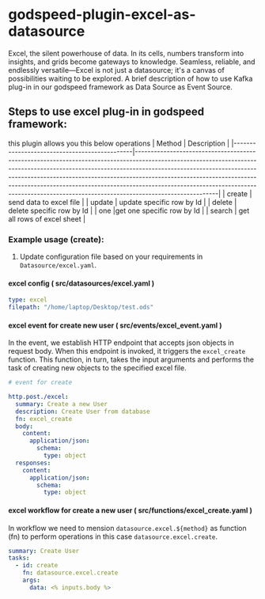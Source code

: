 
# godspeed-plugin-excel-as-datasource

Excel, the silent powerhouse of data. In its cells, numbers transform into insights, and grids become gateways to knowledge. Seamless, reliable, and endlessly versatile—Excel is not just a datasource; it's a canvas of possibilities waiting to be explored.
A brief description of how to use Kafka plug-in in our godspeed framework as Data Source as Event Source. 

## Steps to use excel plug-in in godspeed framework:

this plugin allows you this below operations
| Method                                         | Description                                                                                                                                                                                                                                                                                                                                                                                                                    |
|----------------------------------------------|--------------------------------------------------------------------------------------------------------------------------------------------------------------------------------------------------------------------------------------------------------------------------------------------------------------------------------------------------------------------------------------------------------------------------------|
| create                               |   send data to excel file                                                                                                                                                                                     |
| update           | update specific row by Id                                                                                 |
|   delete         |     delete specific row by Id                                       |
| one            |get one specific row by Id                       |
|          search      |    get all rows of excel sheet                                  |


### Example usage (create):

1. Update configuration file based on your requirements in `Datasource/excel.yaml`.
#### excel config ( src/datasources/excel.yaml )
```yaml
type: excel
filepath: "/home/laptop/Desktop/test.ods"
```



#### excel event for create new user  ( src/events/excel_event.yaml )
In the event, we establish HTTP endpoint that accepts json objects in request body. When this endpoint is invoked, it triggers the `excel_create` function. This function, in turn, takes the  input arguments and performs the task of creating new objects to the specified excel file.
```yaml
# event for create

http.post./excel:
  summary: Create a new User
  description: Create User from database
  fn: excel_create
  body:
    content:
      application/json:
        schema:
          type: object
  responses:
    content:
      application/json:
        schema:
          type: object


```
#### excel workflow for create a new user ( src/functions/excel_create.yaml )

In workflow we need to mension `datasource.excel.${method}` as function (fn) to perform operations in this case `datasource.excel.create`.

```yaml
summary: Create User
tasks:
  - id: create
    fn: datasource.excel.create
    args:
      data: <% inputs.body %>

```

